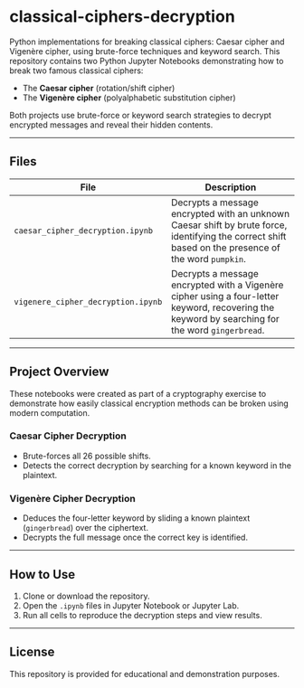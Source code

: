 # classical-ciphers-decryption
Python implementations for breaking classical ciphers: Caesar cipher and Vigenère cipher, using brute-force techniques and keyword search.
This repository contains two Python Jupyter Notebooks demonstrating how to break two famous classical ciphers:
- The **Caesar cipher** (rotation/shift cipher)
- The **Vigenère cipher** (polyalphabetic substitution cipher)

Both projects use brute-force or keyword search strategies to decrypt encrypted messages and reveal their hidden contents.

---

## Files

| File                                  | Description                                                           |
|---------------------------------------|-----------------------------------------------------------------------|
| `caesar_cipher_decryption.ipynb`      | Decrypts a message encrypted with an unknown Caesar shift by brute force, identifying the correct shift based on the presence of the word `pumpkin`. |
| `vigenere_cipher_decryption.ipynb`    | Decrypts a message encrypted with a Vigenère cipher using a four-letter keyword, recovering the keyword by searching for the word `gingerbread`. |

---

## Project Overview

These notebooks were created as part of a cryptography exercise to demonstrate how easily classical encryption methods can be broken using modern computation.

### Caesar Cipher Decryption
- Brute-forces all 26 possible shifts.
- Detects the correct decryption by searching for a known keyword in the plaintext.

###  Vigenère Cipher Decryption
- Deduces the four-letter keyword by sliding a known plaintext (`gingerbread`) over the ciphertext.
- Decrypts the full message once the correct key is identified.

---

##  How to Use

1. Clone or download the repository.
2. Open the `.ipynb` files in Jupyter Notebook or Jupyter Lab.
3. Run all cells to reproduce the decryption steps and view results.

---

##  License

This repository is provided for educational and demonstration purposes.
